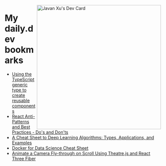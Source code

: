 
<a href="https://app.daily.dev/JavanXU"><img align="right" src="https://api.daily.dev/devcards/e45a150971844cd6959a94bb94e861ea.png?r=quw" width="400" alt="Javan Xu's Dev Card"/></a>

# My daily.dev bookmarks
<!-- daily.dev BOOKMARKS:START -->
- [Using the TypeScript generic type to create reusable components](https://app.daily.dev/posts/wAxcBNYcM?utm_source=rss&utm_medium=bookmarks&utm_campaign=6ueXw3FRNQzpNtewCDbI6)
- [React Anti-Patterns and Best Practices - Do&#39;s and Don&#39;ts](https://app.daily.dev/posts/7jMAvbnSk?utm_source=rss&utm_medium=bookmarks&utm_campaign=6ueXw3FRNQzpNtewCDbI6)
- [A Cheat Sheet to Deep Learning Algorithms: Types, Applications, and Examples](https://app.daily.dev/posts/-7lNmtsvN?utm_source=rss&utm_medium=bookmarks&utm_campaign=6ueXw3FRNQzpNtewCDbI6)
- [Docker for Data Science Cheat Sheet](https://app.daily.dev/posts/ZmgbGQWFd?utm_source=rss&utm_medium=bookmarks&utm_campaign=6ueXw3FRNQzpNtewCDbI6)
- [Animate a Camera Fly-through on Scroll Using Theatre.js and React Three Fiber](https://app.daily.dev/posts/S8yq6V4Co?utm_source=rss&utm_medium=bookmarks&utm_campaign=6ueXw3FRNQzpNtewCDbI6)
<!-- daily.dev BOOKMARKS:END -->
